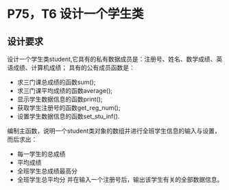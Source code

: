 # P75，T6 设计一个学生类
## 设计要求
设计一个学生类student,它具有的私有数据成员是：注册号、姓名、数学成绩、英语成绩、计算机成绩；
具有的公有成员函数是：
- 求三门课总成绩的函数sum();
- 求三门课平均成绩的函数average();
- 显示学生数据信息的函数print();
- 获取学生注册号的函数get_reg_num();
- 设置学生数据信息的函数set_stu_inf().

编制主函数，说明一个student类对象的数组并进行全班学生信息的输入与设置，而后求出：
- 每一学生的总成绩
- 平均成绩
- 全班学生总成绩最高分
- 全班学生总平均分
并在输入一个注册号后，输出该学生有关的全部数据信息。
